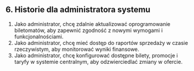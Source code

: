 ## 6. Historie dla administratora systemu
1. Jako administrator, chcę zdalnie aktualizować oprogramowanie biletomatów, aby zapewnić zgodność z nowymi wymogami i funkcjonalnościami.
2. Jako administrator, chcę mieć dostęp do raportów sprzedaży w czasie rzeczywistym, aby monitorować wyniki finansowe.
3. Jako administrator, chcę konfigurować dostępne bilety, promocje i taryfy w systemie centralnym, aby odzwierciedlać zmiany w ofercie.

